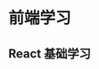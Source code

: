 # 前端学习

## React 基础学习

<Linkcard url="https://virusdocs.vercel.app/react/base" title="React 基础学习" description="https://virusdocs.vercel.app/react/base" logo="https://vitepress.yiov.top/logo.png"/>
